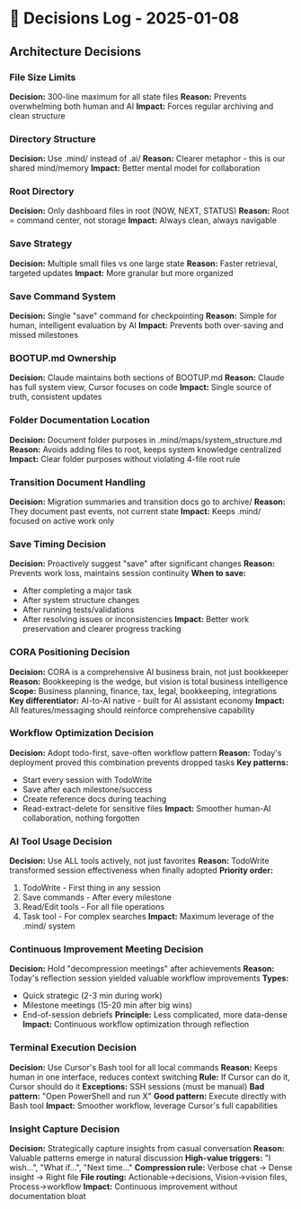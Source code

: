 # 🤔 Decisions Log - 2025-01-08

## Architecture Decisions

### File Size Limits
**Decision:** 300-line maximum for all state files
**Reason:** Prevents overwhelming both human and AI
**Impact:** Forces regular archiving and clean structure

### Directory Structure  
**Decision:** Use .mind/ instead of .ai/
**Reason:** Clearer metaphor - this is our shared mind/memory
**Impact:** Better mental model for collaboration

### Root Directory
**Decision:** Only dashboard files in root (NOW, NEXT, STATUS)
**Reason:** Root = command center, not storage
**Impact:** Always clean, always navigable

### Save Strategy
**Decision:** Multiple small files vs one large state
**Reason:** Faster retrieval, targeted updates
**Impact:** More granular but more organized

### Save Command System
**Decision:** Single "save" command for checkpointing
**Reason:** Simple for human, intelligent evaluation by AI
**Impact:** Prevents both over-saving and missed milestones

### BOOTUP.md Ownership
**Decision:** Claude maintains both sections of BOOTUP.md
**Reason:** Claude has full system view, Cursor focuses on code
**Impact:** Single source of truth, consistent updates

### Folder Documentation Location
**Decision:** Document folder purposes in .mind/maps/system_structure.md
**Reason:** Avoids adding files to root, keeps system knowledge centralized
**Impact:** Clear folder purposes without violating 4-file root rule

### Transition Document Handling
**Decision:** Migration summaries and transition docs go to archive/
**Reason:** They document past events, not current state
**Impact:** Keeps .mind/ focused on active work only

### Save Timing Decision
**Decision:** Proactively suggest "save" after significant changes
**Reason:** Prevents work loss, maintains session continuity
**When to save:**
- After completing a major task
- After system structure changes
- After running tests/validations
- After resolving issues or inconsistencies
**Impact:** Better work preservation and clearer progress tracking

### CORA Positioning Decision
**Decision:** CORA is a comprehensive AI business brain, not just bookkeeper
**Reason:** Bookkeeping is the wedge, but vision is total business intelligence
**Scope:** Business planning, finance, tax, legal, bookkeeping, integrations
**Key differentiator:** AI-to-AI native - built for AI assistant economy
**Impact:** All features/messaging should reinforce comprehensive capability

### Workflow Optimization Decision
**Decision:** Adopt todo-first, save-often workflow pattern
**Reason:** Today's deployment proved this combination prevents dropped tasks
**Key patterns:**
- Start every session with TodoWrite
- Save after each milestone/success
- Create reference docs during teaching
- Read-extract-delete for sensitive files
**Impact:** Smoother human-AI collaboration, nothing forgotten

### AI Tool Usage Decision  
**Decision:** Use ALL tools actively, not just favorites
**Reason:** TodoWrite transformed session effectiveness when finally adopted
**Priority order:**
1. TodoWrite - First thing in any session
2. Save commands - After every milestone
3. Read/Edit tools - For all file operations
4. Task tool - For complex searches
**Impact:** Maximum leverage of the .mind/ system

### Continuous Improvement Meeting Decision
**Decision:** Hold "decompression meetings" after achievements
**Reason:** Today's reflection session yielded valuable workflow improvements
**Types:**
- Quick strategic (2-3 min during work)
- Milestone meetings (15-20 min after big wins)
- End-of-session debriefs
**Principle:** Less complicated, more data-dense
**Impact:** Continuous workflow optimization through reflection

### Terminal Execution Decision
**Decision:** Use Cursor's Bash tool for all local commands
**Reason:** Keeps human in one interface, reduces context switching
**Rule:** If Cursor can do it, Cursor should do it
**Exceptions:** SSH sessions (must be manual)
**Bad pattern:** "Open PowerShell and run X"
**Good pattern:** Execute directly with Bash tool
**Impact:** Smoother workflow, leverage Cursor's full capabilities

### Insight Capture Decision
**Decision:** Strategically capture insights from casual conversation
**Reason:** Valuable patterns emerge in natural discussion
**High-value triggers:** "I wish...", "What if...", "Next time..."
**Compression rule:** Verbose chat → Dense insight → Right file
**File routing:** Actionable→decisions, Vision→vision files, Process→workflow
**Impact:** Continuous improvement without documentation bloat